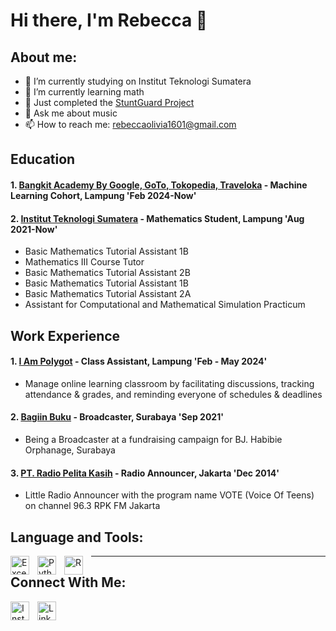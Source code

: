 # Hi there, I'm Rebecca  👋

## About me:

- 🔭 I’m currently studying on Institut Teknologi Sumatera
- 🌱 I’m currently learning math
- 📝 Just completed the [StuntGuard Project](https://github.com/StuntGuard)
- 💬 Ask me about music
- 📫 How to reach me: rebeccaolivia1601@gmail.com

## Education

#### 1. [Bangkit Academy By Google, GoTo, Tokopedia, Traveloka](https://grow.google/intl/id_id/bangkit/?tab=machine-learning) - Machine Learning Cohort, Lampung 'Feb 2024-Now'
     
#### 2. [Institut Teknologi Sumatera](https://www.itera.ac.id/) - Mathematics Student, Lampung 'Aug 2021-Now'
   - Basic Mathematics Tutorial Assistant 1B 
   - Mathematics III Course Tutor 
   - Basic Mathematics Tutorial Assistant 2B 
   - Basic Mathematics Tutorial Assistant 1B 
   - Basic Mathematics Tutorial Assistant 2A 
   - Assistant for Computational and Mathematical Simulation Practicum
     
## Work Experience

#### 1. [I Am Polygot](https://www.linkedin.com/company/i-am-polyglot/posts/?feedView=all) - Class Assistant, Lampung 'Feb - May 2024'
   - Manage online learning classroom by facilitating discussions, tracking attendance & grades, and reminding everyone of schedules & deadlines

#### 2. [Bagiin Buku](https://www.linkedin.com/company/bagiin-buku/?originalSubdomain=id) - Broadcaster, Surabaya 'Sep 2021'
   - Being a Broadcaster at a fundraising campaign for BJ. Habibie Orphanage, Surabaya

#### 3. [PT. Radio Pelita Kasih](https://www.radiopelitakasih.com/) -  Radio Announcer, Jakarta 'Dec 2014'
   - Little Radio Announcer with the program name VOTE (Voice Of Teens) on channel 96.3 RPK FM Jakarta


## Language and Tools:
<img align="left" alt="Excel" width="30px" src="https://play-lh.googleusercontent.com/37EzETO6gZyKmCg2kBIFX1e9gkubxZrVa5fHJ6yOaa7VvEShHjKv2RdtwnZt9Sk258s=w480-h960-rw" style="padding-right:10px;" />
<img align="left" alt="Python" width="30px" src="https://upload.wikimedia.org/wikipedia/commons/thumb/c/c3/Python-logo-notext.svg/1869px-Python-logo-notext.svg.png" style="padding-right:10px;" />
<img align="left" alt="R" width="30px" src="https://upload.wikimedia.org/wikipedia/commons/thumb/1/1b/R_logo.svg/1280px-R_logo.svg.png" style="padding-right:10px;" />

-------

## Connect With Me:
<img align="left" alt="Instagram" width="30px" src="https://play-lh.googleusercontent.com/VRMWkE5p3CkWhJs6nv-9ZsLAs1QOg5ob1_3qg-rckwYW7yp1fMrYZqnEFpk0IoVP4LM=w480-h960-rw" style="padding-right:10px;" />
<img align="left" alt="LinkedIn" width="30px" src="https://play-lh.googleusercontent.com/kMofEFLjobZy_bCuaiDogzBcUT-dz3BBbOrIEjJ-hqOabjK8ieuevGe6wlTD15QzOqw=w480-h960-rw" style="padding-right:10px;" />

